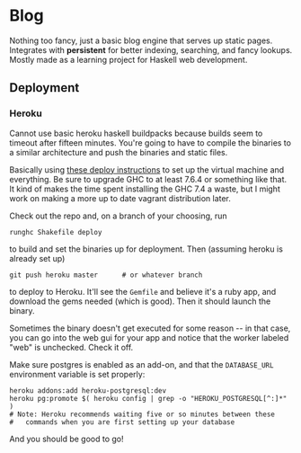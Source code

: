 Blog 
====

Nothing too fancy, just a basic blog engine that serves up static pages.
Integrates with **persistent** for better indexing, searching, and fancy
lookups.  Mostly made as a learning project for Haskell web development.

Deployment
----------

### Heroku

Cannot use basic heroku haskell buildpacks because builds seem to timeout
after fifteen minutes.  You're going to have to compile the binaries to a
similar architecture and push the binaries and static files.

Basically using [these deploy instructions][yesod_deploy] to set up the
virtual machine and everything.  Be sure to upgrade GHC to at least 7.6.4 or
something like that.  It kind of makes the time spent installing the GHC 7.4 a
waste, but I might work on making a more up to date vagrant distribution
later.

Check out the repo and, on a branch of your choosing, run

    runghc Shakefile deploy

to build and set the binaries up for deployment.  Then (assuming heroku is
already set up)

    git push heroku master      # or whatever branch

to deploy to Heroku.  It'll see the `Gemfile` and believe it's a ruby app, and
download the gems needed (which is good).  Then it should launch the binary.

Sometimes the binary doesn't get executed for some reason -- in that case, you
can go into the web gui for your app and notice that the worker labeled "web"
is unchecked.  Check it off.

Make sure postgres is enabled as an add-on, and that the `DATABASE_URL`
environment variable is set properly:

    heroku addons:add heroku-postgresql:dev
    heroku pg:promote $( heroku config | grep -o "HEROKU_POSTGRESQL[^:]*" )
    # Note: Heroku recommends waiting five or so minutes between these
    #   commands when you are first setting up your database

And you should be good to go!

[yesod_deploy]: https://github.com/yesodweb/yesod/wiki/Deploying-Yesod-Apps-to-Heroku
